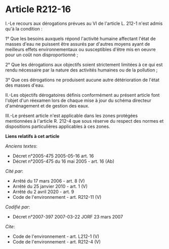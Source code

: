 # Article R212-16

I.-Le recours aux dérogations prévues au VI de l'article L. 212-1 n'est admis qu'à la condition : 

1° Que les besoins auxquels répond l'activité humaine affectant l'état de masses d'eau ne puissent être assurés par d'autres
moyens ayant de meilleurs effets environnementaux ou susceptibles d'être mis en oeuvre pour un coût non disproportionné ; 

2° Que les dérogations aux objectifs soient strictement limitées à ce qui est rendu nécessaire par la nature des activités
humaines ou de la pollution ; 

3° Que ces dérogations ne produisent aucune autre détérioration de l'état des masses d'eau. 

II.-Les objectifs dérogatoires définis conformément au présent article font l'objet d'un réexamen lors de chaque mise à jour
du schéma directeur d'aménagement et de gestion des eaux. 

III.-Le présent article n'est applicable dans les zones protégées mentionnées à l'article R. 212-4 que sous réserve du
respect des normes et dispositions particulières applicables à ces zones.

**Liens relatifs à cet article**

_Anciens textes_:

  - Décret n°2005-475 2005-05-16 art. 16
  - Décret n°2005-475 du 16 mai 2005 - art. 16 (Ab)

_Cité par_:

  - Arrêté du 17 mars 2006 - art. 8 (V)
  - Arrêté du 25 janvier 2010 - art. 1 (V)
  - Arrêté du 2 avril 2020 - art. 9
  - Code de l'environnement - art. R212-11 (V)

_Codifié par_:

  - Décret n°2007-397 2007-03-22 JORF 23 mars 2007

_Cite_:

  - Code de l'environnement - art. L212-1 (V)
  - Code de l'environnement - art. R212-4 (V)
